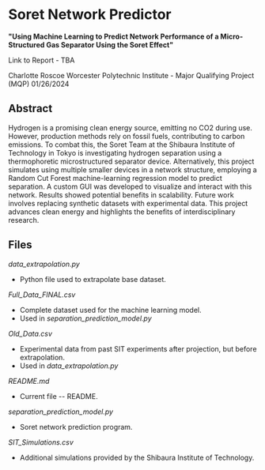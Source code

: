 # Soret Network Predictor
 **"Using Machine Learning to Predict Network Performance of a Micro-Structured Gas Separator Using the Soret Effect"**

Link to Report - TBA
 
 Charlotte Roscoe
 Worcester Polytechnic Institute -  Major Qualifying Project (MQP)
 01/26/2024

## Abstract

Hydrogen is a promising clean energy source, emitting no CO2 during use. However, production methods rely on fossil fuels, contributing to carbon emissions. To combat this, the Soret Team at the Shibaura Institute of Technology in Tokyo is investigating hydrogen separation using a thermophoretic microstructured separator device. Alternatively, this project simulates using multiple smaller devices in a network structure, employing a Random Cut Forest machine-learning regression model to predict separation. A custom GUI was developed to visualize and interact with this network. Results showed potential benefits in scalability. Future work involves replacing synthetic datasets with experimental data. This project advances clean energy and highlights the benefits of interdisciplinary research.


## Files
*data_extrapolation.py*
* Python file used to extrapolate base dataset.

*Full_Data_FINAL.csv*
* Complete dataset used for the machine learning model.
* Used in *separation_prediction_model.py*

*Old_Data.csv*
* Experimental data from past SIT experiments after projection, but before extrapolation.
* Used in *data_extrapolation.py*

*README.md*
* Current file -- README.

*separation_prediction_model.py*
* Soret network prediction program.

*SIT_Simulations.csv*
* Additional simulations provided by the Shibaura Institute of Technology.